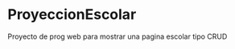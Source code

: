 ProyeccionEscolar
=================

Proyecto de prog web para mostrar una pagina escolar tipo CRUD
